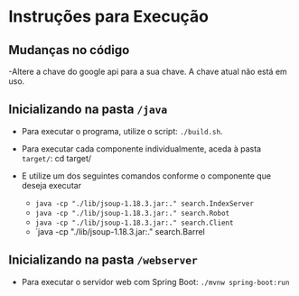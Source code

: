 # Instruções para Execução

## Mudanças no código

-Altere a chave do google api para a sua chave. A chave atual não está em uso.

## Inicializando na pasta `/java`

- Para executar o programa, utilize o script: `./build.sh`.
- Para executar cada componente individualmente, aceda à pasta `target/`: cd target/

- E utilize um dos seguintes comandos conforme o componente que deseja executar
  - `java -cp "./lib/jsoup-1.18.3.jar:." search.IndexServer`
  - `java -cp "./lib/jsoup-1.18.3.jar:." search.Robot`
  - `java -cp "./lib/jsoup-1.18.3.jar:." search.Client`
  - `java -cp "./lib/jsoup-1.18.3.jar:." search.Barrel

## Inicializando na pasta `/webserver`

- Para executar o servidor web com Spring Boot: `./mvnw spring-boot:run`
